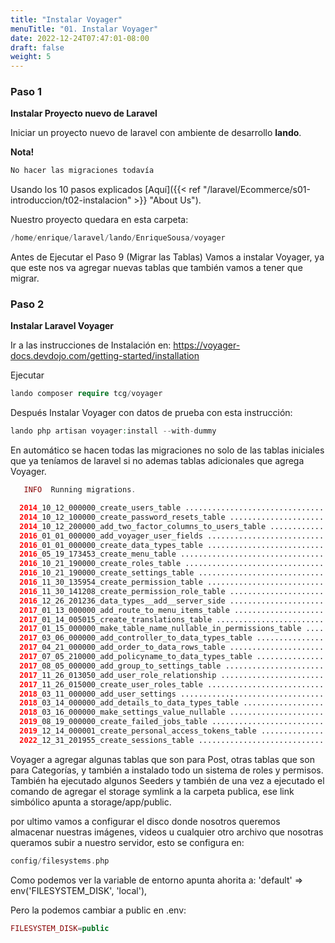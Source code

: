 ```yaml
---
title: "Instalar Voyager"
menuTitle: "01. Instalar Voyager"
date: 2022-12-24T07:47:01-08:00
draft: false
weight: 5
---
```


### Paso 1
**Instalar Proyecto nuevo de Laravel**

Iniciar un proyecto nuevo de laravel con ambiente de desarrollo **lando**.

**Nota!**
```php
No hacer las migraciones todavía
```

Usando los 10 pasos explicados [Aquí]({{< ref "/laravel/Ecommerce/s01-introduccion/t02-instalacion" >}} "About Us").


Nuestro proyecto quedara en esta carpeta:
```php
/home/enrique/laravel/lando/EnriqueSousa/voyager
```

Antes de Ejecutar el Paso 9 (Migrar las Tablas)
Vamos a instalar Voyager, ya que este nos va agregar nuevas tablas que también vamos a tener que migrar. 

### Paso 2
**Instalar Laravel Voyager**

Ir a las instrucciones de Instalación en:
https://voyager-docs.devdojo.com/getting-started/installation

Ejecutar
```php
lando composer require tcg/voyager
```

Después Instalar Voyager con datos de prueba con esta instrucción:
```php
lando php artisan voyager:install --with-dummy
```

En automático se hacen todas las migraciones no solo de las tablas iniciales que ya teníamos de laravel si no ademas tablas adicionales que agrega Voyager.

```php
   INFO  Running migrations.  

  2014_10_12_000000_create_users_table ..................................... 36ms DONE
  2014_10_12_100000_create_password_resets_table ........................... 35ms DONE
  2014_10_12_200000_add_two_factor_columns_to_users_table .................. 32ms DONE
  2016_01_01_000000_add_voyager_user_fields ................................ 35ms DONE
  2016_01_01_000000_create_data_types_table ................................ 91ms DONE
  2016_05_19_173453_create_menu_table ...................................... 83ms DONE
  2016_10_21_190000_create_roles_table ..................................... 31ms DONE
  2016_10_21_190000_create_settings_table .................................. 30ms DONE
  2016_11_30_135954_create_permission_table ................................ 29ms DONE
  2016_11_30_141208_create_permission_role_table .......................... 137ms DONE
  2016_12_26_201236_data_types__add__server_side ........................... 34ms DONE
  2017_01_13_000000_add_route_to_menu_items_table .......................... 37ms DONE
  2017_01_14_005015_create_translations_table .............................. 28ms DONE
  2017_01_15_000000_make_table_name_nullable_in_permissions_table .......... 40ms DONE
  2017_03_06_000000_add_controller_to_data_types_table .................... 196ms DONE
  2017_04_21_000000_add_order_to_data_rows_table ........................... 35ms DONE
  2017_07_05_210000_add_policyname_to_data_types_table ..................... 33ms DONE
  2017_08_05_000000_add_group_to_settings_table ............................ 31ms DONE
  2017_11_26_013050_add_user_role_relationship ............................. 76ms DONE
  2017_11_26_015000_create_user_roles_table ............................... 139ms DONE
  2018_03_11_000000_add_user_settings ...................................... 29ms DONE
  2018_03_14_000000_add_details_to_data_types_table ........................ 34ms DONE
  2018_03_16_000000_make_settings_value_nullable ........................... 32ms DONE
  2019_08_19_000000_create_failed_jobs_table ............................... 33ms DONE
  2019_12_14_000001_create_personal_access_tokens_table .................... 39ms DONE
  2022_12_31_201955_create_sessions_table .................................. 65ms DONE
```

Voyager a agregar algunas tablas que son para Post, otras tablas que son para Categorías, y también a instalado todo un sistema de roles y permisos.
También ha ejecutado algunos Seeders y también de una vez a ejecutado el comando de agregar el storage symlink a la carpeta publica, ese link simbólico apunta a  storage/app/public.

por ultimo vamos a configurar el disco donde nosotros queremos almacenar nuestras imágenes, videos u cualquier otro archivo que nosotras queramos subir a nuestro servidor, esto se configura en:
```php
config/filesystems.php
```
Como podemos ver la variable de entorno apunta ahorita a: 
'default' => env('FILESYSTEM_DISK', 'local'),

Pero la podemos cambiar a public en .env:
```php
FILESYSTEM_DISK=public
```











